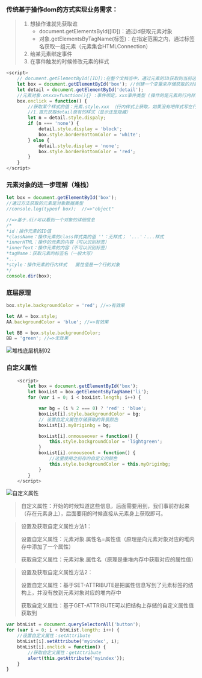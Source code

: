 ### 传统基于操作dom的方式实现业务需求：

> 1. 想操作谁就先获取谁 
>    - document.getElementsById([ID])：通过id获取元素对象
>    - 对象.getElementsByTagName(标签)：在指定范围之内，通过标签名获取一组元素（元素集合HTMLConnection）
> 2. 给某元素绑定事件
> 3. 在事件触发的时候修改元素的样式

```js
<script>
	// document.getElementById([ID]):在整个文档当中，通过元素的ID获取到当前这个元素对
	let box = document.getElementById('box'); //创建一个变量来存储获取的对象
	let detail = document.getElementById('detail');
	//元素对象.onxxx=function(){} :事件绑定，xxx事件类型 (操作的是元素的行内样式)
	box.onclick = function() {
        //获取某个样式的值：元素.style.xxx （行内样式上获取，如果没有吧样式写在行内上，则无法获取）
        //1.首先获取detail原有的样式（显示还是隐藏）
        let n = detail.style.dispaly;
        if (n === 'none') {
            detail.style.display = 'block';
            box.style.borderBottomColor = 'white';
        } else {
            detail.style.display = 'none';
            box.style.borderBottomColor = 'red';
        }
	}
</script>
```

### 元素对象的进一步理解（堆栈）

```js
let box = document.getElementById('box');
//通过方法获取的元素是对象数据类型
//console.log(typeof box);  //=>"object"

//=>基于.dir可以看到一个对象的详细信息
/*
*id：操作元素的ID值
*className：操作元素的class样式类的值 ''：无样式； '...'：...样式
*innerHTML：操作的元素的内容（可以识别标签）
*innerText：操作元素的内容（不可以识别标签）
*tagName：获取元素的标签名（一般大写）
*...
*style：操作元素的行内样式   属性值是一个行的对象
*/
console.dir(box);
```

### 底层原理

```js
box.style.backgroundColor = 'red'; //=>有效果

let AA = box.style;
AA.backgroundColor = 'blue'; //=>有效果

let BB = box.style.backgroundColor;
BB = 'green'; //=>无效果
```

![堆栈底层机制02](D:\js学习\js基础\img\堆栈底层机制02.png)

### 自定义属性

```js
    <script>
        let box = document.getElementById('box');
        let boxList = box.getElementsByTagName('li');
        for (var i = 0; i < boxList.length; i++) {

            var bg = (i % 2 === 0) ? 'red' : 'blue';
            boxList[i].style.backgroundColor = bg;
            // 设置自定义属性存储获取的背景颜色
            boxList[i].myOriginbg = bg;

            boxList[i].onmouseover = function() {
                this.style.backgroundColor = 'lightgreen';
            }
            boxList[i].onmouseout = function() {
                //这里使用之前存的自定义的颜色
                this.style.backgroundColor = this.myOriginbg;
            }
        }
    </script>
```

![自定义属性](D:\js学习\js基础\img\自定义属性.png)

> 自定义属性：开始的时候知道这些信息，后面需要用到，我们事前存起来（存在元素身上），后面要用的时候直接从元素身上获取即可。

> 设置及获取自定义属性方法1：
>
> 设置自定义属性：元素对象.属性名=属性值（原理是向元素对象对应的堆内存中添加了一个属性）
>
> 获取自定义属性：元素对象.属性名（原理是重堆内存中获取对应的属性值）



> 设置及获取自定义属性方法2：
>
> 设置自定义属性：基于SET-ATTRIBUTE是把属性信息写到了元素标签的结构上，并没有放到元素对象对应的堆内存中
>
> 获取自定义属性：基于GET-ATTRIBUTE可以把结构上存储的自定义属性值获取到

```js
var btnList = document.querySelectorAll('button');
for (var i = 0; i < btnList.length; i++) {
    //设置自定义属性：setAttribute
    btnList[i].setAttribute('myindex', i);
    btnList[i].onclick = function() {
        //获取自定义属性：getAttribute
        alert(this.getAttribute('myindex'));
    }
}
```

